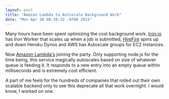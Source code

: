 ```yaml
---
layout: post
title: "Amazon Lambda to Autoscale Background Work"
date: "Mon Apr 20 08:38:32 -0700 2015"
---
```


Many hours have been spent optimizing the cost background work. [Iron.io](http://www.iron.io/) has Iron Worker that scales up when a job is submitted,
[HireFire](https://www.hirefire.io/) spins up and down Heroku Dynos and AWS has Autoscale groups for EC2 instances.

Now [Amazon Lambda's](http://aws.amazon.com/lambda/) joining the party. Only supporting node.js for the time being, this service magically autoscales
based on size of whatever queue is feeding it. It responds to a new entry into an empty queue within milliseconds and is
extremely cost efficient.

A part of me feels for the hundreds of companies that rolled out their own scalable backend only to see this deprecate all that work overnight.
I would know, I worked on one.
